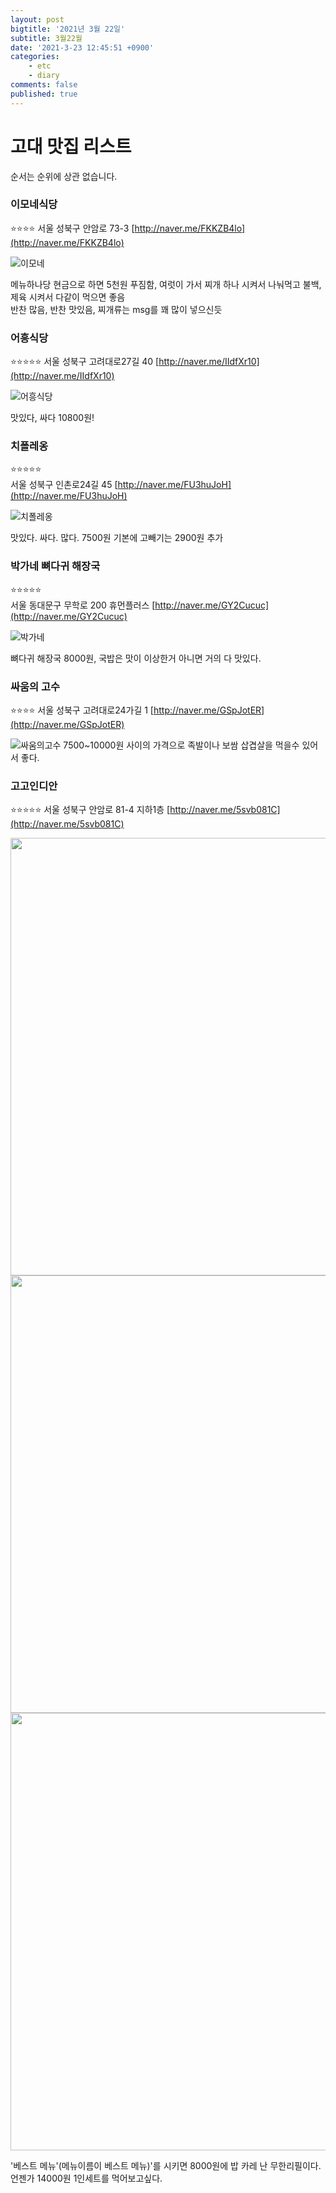 ```yaml
---
layout: post
bigtitle: '2021년 3월 22일'
subtitle: 3월22월
date: '2021-3-23 12:45:51 +0900'
categories:
    - etc
    - diary
comments: false
published: true
---
```



# 고대 맛집 리스트

순서는 순위에 상관 없습니다.

### 이모네식당
⭐⭐⭐⭐
서울 성북구 안암로 73-3
[http://naver.me/FKKZB4lo](http://naver.me/FKKZB4lo)

![이모네](/assets/img/etc/diary/restaurants/이모네.jpg)

메뉴하나당 현금으로 하면 5천원 푸짐함, 여럿이 가서 찌개 하나 시켜서 나눠먹고 불백,제육 시켜서 다같이 먹으면 좋음  
반찬 많음, 반찬 맛있음, 찌개류는 msg를 꽤 많이 넣으신듯

### 어흥식당
⭐⭐⭐⭐⭐
서울 성북구 고려대로27길 40
[http://naver.me/IIdfXr10](http://naver.me/IIdfXr10)

![어흥식당](/assets/img/etc/diary/restaurants/어흥식당.jpg)

맛있다, 싸다 10800원!

### 치폴레옹
⭐⭐⭐⭐⭐  
서울 성북구 인촌로24길 45
[http://naver.me/FU3huJoH](http://naver.me/FU3huJoH)

![치폴레옹](/assets/img/etc/diary/restaurants/치폴레옹.jpg)

맛있다. 싸다. 많다. 7500원 기본에 고빼기는 2900원 추가


### 박가네 뼈다귀 해장국
⭐⭐⭐⭐⭐  
서울 동대문구 무학로 200 휴먼플러스
[http://naver.me/GY2Cucuc](http://naver.me/GY2Cucuc)

![박가네](/assets/img/etc/diary/restaurants/박가네.jpg)

뼈다귀 해장국 8000원, 국밥은 맛이 이상한거 아니면 거의 다 맛있다.

### 싸움의 고수
⭐⭐⭐⭐
서울 성북구 고려대로24가길 1
[http://naver.me/GSpJotER](http://naver.me/GSpJotER)

![싸움의고수](/assets/img/etc/diary/restaurants/싸움의고수.jpg)
7500~10000원 사이의 가격으로 족발이나 보쌈 삽겹살을 먹을수 있어서 좋다.


### 고고인디안
⭐⭐⭐⭐⭐
서울 성북구 안암로 81-4 지하1층
[http://naver.me/5svb081C](http://naver.me/5svb081C)

<div class="first">
    <div><img src= "/assets/img/etc/diary/restaurants/고고인디안1.jpg" style="width: auto; height: 700px;"></div>
    <div><img src= "/assets/img/etc/diary/restaurants/고고인디안2.jpg" style="width: auto; height: 700px;"></div>
    <div><img src= "/assets/img/etc/diary/restaurants/고고인디안3.jpg" style="width: auto; height: 700px;"></div>
</div>

  <script>
    $(document).ready(function(){
      $('.first').slick();
    });
  </script>

'베스트 메뉴'(메뉴이름이 베스트 메뉴)'를 시키면 8000원에 밥 카레 난 무한리필이다.  
언젠가 14000원 1인세트를 먹어보고싶다.
